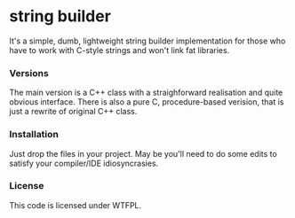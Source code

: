 # string builder #

It's a simple, dumb, lightweight string builder implementation for those who have to work with C-style strings and won't link fat libraries.

### Versions ###

The main version is a C++ class with a straighforward realisation and quite obvious interface. 
There is also a pure C, procedure-based verision, that is just a rewrite of original C++ class.

### Installation ###

Just drop the files in your project. May be you'll need to do some edits to satisfy your compiler/IDE idiosyncrasies.

### License ###

This code is licensed under WTFPL.